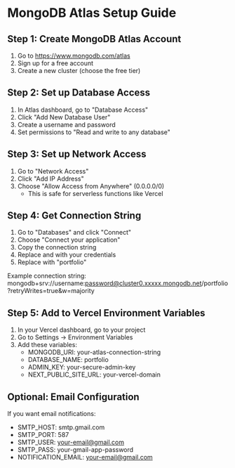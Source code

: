 # MongoDB Atlas Setup Guide

## Step 1: Create MongoDB Atlas Account
1. Go to https://www.mongodb.com/atlas
2. Sign up for a free account
3. Create a new cluster (choose the free tier)

## Step 2: Set up Database Access
1. In Atlas dashboard, go to "Database Access"
2. Click "Add New Database User"
3. Create a username and password
4. Set permissions to "Read and write to any database"

## Step 3: Set up Network Access
1. Go to "Network Access"
2. Click "Add IP Address"
3. Choose "Allow Access from Anywhere" (0.0.0.0/0)
   - This is safe for serverless functions like Vercel

## Step 4: Get Connection String
1. Go to "Databases" and click "Connect"
2. Choose "Connect your application"
3. Copy the connection string
4. Replace <username> and <password> with your credentials
5. Replace <dbname> with "portfolio"

Example connection string:
mongodb+srv://username:password@cluster0.xxxxx.mongodb.net/portfolio?retryWrites=true&w=majority

## Step 5: Add to Vercel Environment Variables
1. In your Vercel dashboard, go to your project
2. Go to Settings → Environment Variables
3. Add these variables:
   - MONGODB_URI: your-atlas-connection-string
   - DATABASE_NAME: portfolio
   - ADMIN_KEY: your-secure-admin-key
   - NEXT_PUBLIC_SITE_URL: your-vercel-domain

## Optional: Email Configuration
If you want email notifications:
   - SMTP_HOST: smtp.gmail.com
   - SMTP_PORT: 587
   - SMTP_USER: your-email@gmail.com
   - SMTP_PASS: your-gmail-app-password
   - NOTIFICATION_EMAIL: your-email@gmail.com
